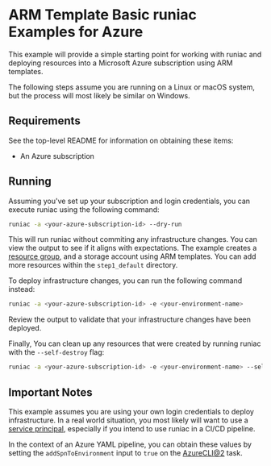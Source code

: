 # ARM Template Basic runiac Examples for Azure

This example will provide a simple starting point for working with runiac and deploying resources into
a Microsoft Azure subscription using ARM templates.

The following steps assume you are running on a Linux or macOS system, but the process will most likely be similar on Windows.

## Requirements

See the top-level README for information on obtaining these items:

- An Azure subscription

## Running

Assuming you've set up your subscription and login credentials, you can execute runiac using the following command:

```bash
runiac -a <your-azure-subscription-id> --dry-run
```

This will run runiac without commiting any infrastructure changes. You can view the output to see if it aligns with expectations. The example
creates a [resource group](https://registry.terraform.io/providers/hashicorp/azurerm/latest/docs/resources/resource_group), and a storage
account using ARM templates. You can add more resources within the `step1_default` directory.

To deploy infrastructure changes, you can run the following command instead:

```bash
runiac -a <your-azure-subscription-id> -e <your-environment-name>
```

Review the output to validate that your infrastructure changes have been deployed.

Finally, You can clean up any resources that were created by running runiac with the `--self-destroy` flag:

```bash
runiac -a <your-azure-subscription-id> -e <your-environment-name> --self-destroy
```

## Important Notes

This example assumes you are using your own login credentials to deploy infrastructure. In a real world situation, you most likely will
want to use a [service principal](https://docs.microsoft.com/en-us/azure/active-directory/develop/app-objects-and-service-principals), especially
if you intend to use runiac in a CI/CD pipeline.

In the context of an Azure YAML pipeline, you can obtain these values by setting the `addSpnToEnvironment` input to `true` on the 
[AzureCLI@2](https://docs.microsoft.com/en-us/azure/devops/pipelines/tasks/deploy/azure-cli?view=azure-devops) task.
